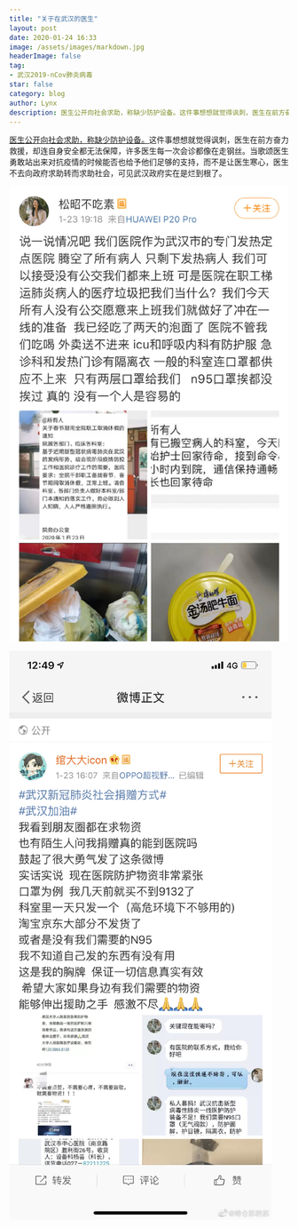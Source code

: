 ```yaml
---
title: "关于在武汉的医生"
layout: post
date: 2020-01-24 16:33
image: /assets/images/markdown.jpg
headerImage: false
tag:
- 武汉2019-nCov肺炎病毒
star: false
category: blog
author: Lynx
description: 医生公开向社会求助，称缺少防护设备。这件事想想就觉得讽刺，医生在前方奋力救援，却连自身安全都无法保障，许多医生每一次会诊都像在走钢丝。当歌颂医生勇敢站出来对抗疫情的时候能否也给予他们足够的支持，而不是让医生寒心，医生不去向政府求助转而求助社会，可见武汉政府实在是烂到根了。
---
```




[医生公开向社会求助，称缺少防护设备。](https://mp.weixin.qq.com/s/70YQnXcFiLy7tB03o7KYZQ)这件事想想就觉得讽刺，医生在前方奋力救援，却连自身安全都无法保障，许多医生每一次会诊都像在走钢丝。当歌颂医生勇敢站出来对抗疫情的时候能否也给予他们足够的支持，而不是让医生寒心，医生不去向政府求助转而求助社会，可见武汉政府实在是烂到根了。

![医生求助](/assets/images/pic/20200124doc01.JPG)

![医生求助](/assets/images/pic/20200124doc02.JPG)

